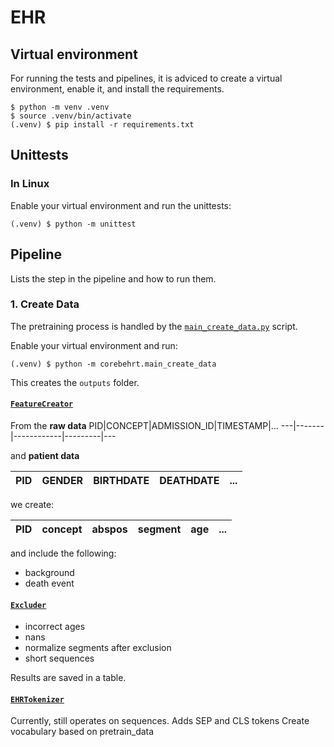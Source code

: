 # EHR

## Virtual environment
For running the tests and pipelines, it is adviced to create a virtual environment, enable it, and install the requirements.
```
$ python -m venv .venv
$ source .venv/bin/activate
(.venv) $ pip install -r requirements.txt
```

## Unittests
### In Linux
Enable your virtual environment and run the unittests:
```
(.venv) $ python -m unittest
```

## Pipeline
Lists the step in the pipeline and how to run them.

### 1. Create Data
The pretraining process is handled by the [`main_create_data.py`](corebehrt/main_create_data.py) script.

Enable your virtual environment and run:
```
(.venv) $ python -m corebehrt.main_create_data
```
This creates the `outputs` folder.

#### [`FeatureCreator`](corebehrt/classes/features.py)

From the **raw data**
PID|CONCEPT|ADMISSION_ID|TIMESTAMP|...
---|-------|------------|---------|---

and **patient data**

PID|GENDER|BIRTHDATE|DEATHDATE|...
---|------|---------|---------|---

we create: 

PID|concept|abspos|segment|age|...
---|-------|------|-------|---|---

and include the following:
- background 
- death event

#### [`Excluder`](corebehrt/classes/excluder.py)
- incorrect ages
- nans
- normalize segments after exclusion
- short sequences

Results are saved in a table.

#### [`EHRTokenizer`](corebehrt/classes/tokenizer.py)
Currently, still operates on sequences.
Adds SEP and CLS tokens
Create vocabulary based on pretrain_data
